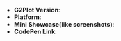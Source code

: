 
* **G2Plot Version**:
* **Platform**:
* **Mini Showcase(like screenshots)**:
* **CodePen Link**:

<!-- Describe your bugs below ^_^ -->

